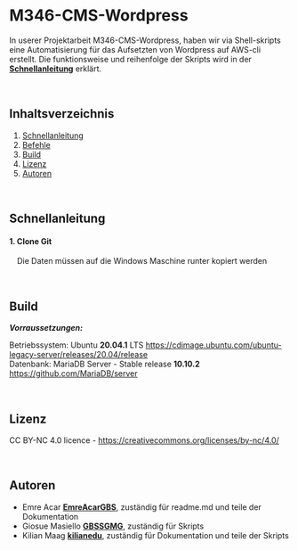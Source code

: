 # M346-CMS-Wordpress

In userer Projektarbeit M346-CMS-Wordpress, haben wir via Shell-skripts eine Automatisierung für das Aufsetzten von Wordpress auf AWS-cli erstellt. Die funktionsweise und reihenfolge der Skripts wird in der [**Schnellanleitung**](#schnellanleitung) erklärt.

<br>

## Inhaltsverzeichnis

1. [Schnellanleitung](#schnellanleitung)
2. [Befehle](#befehle)
3. [Build](#build)
4. [Lizenz](#lizenz)
5. [Autoren](#autoren) 

<br>

## Schnellanleitung


#### 1. Clone Git 

&emsp;Die Daten müssen auf die Windows Maschine runter kopiert werden



<br>

## Build

***Vorraussetzungen:***

Betriebssystem: Ubuntu **20.04.1** LTS https://cdimage.ubuntu.com/ubuntu-legacy-server/releases/20.04/release <br>
Datenbank: MariaDB Server - Stable release **10.10.2** https://github.com/MariaDB/server


<br>

## Lizenz

CC BY-NC 4.0 licence - https://creativecommons.org/licenses/by-nc/4.0/


<br>

## Autoren

* Emre Acar [**EmreAcarGBS**](https://github.com/EmreAcarGBS), zuständig für readme.md und teile der Dokumentation
* Giosue Masiello [**GBSSGMG**](https://github.com/GBSSGMG), zuständig für Skripts
* Kilian Maag [**kilianedu**](https://github.com/kilianedu), zuständig für Dokumentation und teile der Skripts
